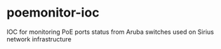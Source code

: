 # poemonitor-ioc
IOC for monitoring PoE ports status from Aruba switches used on Sirius network infrastructure
